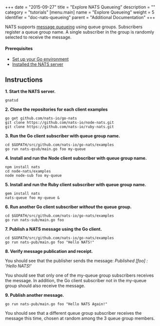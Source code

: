 +++
date = "2015-09-27"
title = "Explore NATS Queueing"
description = ""
category = "tutorials"
[menu.main]
  name = "Explore Queueing"
  weight = 5
  identifier = "doc-nats-queueing"
  parent = "Additional Documentation"
+++

NATS supports [message queueing](/documentation/writing_applications/concepts) using queue groups. Subscribers register a queue group name. A single subscriber in the group is randomly selected to receive the message.

#### Prerequisites

- [Set up your Go environment](/documentation/additional_documentation/go-install)
- [Installed the NATS server](/documentation/managing_the_server/installing)

## Instructions

**1. Start the NATS server.**

```
gnatsd
```

**2. Clone the repositories for each client examples**

```
go get github.com/nats-io/go-nats
git clone https://github.com/nats-io/node-nats.git
git clone https://github.com/nats-io/ruby-nats.git
```

**3. Run the Go client subscriber with queue group name.**

```
cd $GOPATH/src/github.com/nats-io/go-nats/examples
go run nats-qsub/main.go foo my-queue
```

**4. Install and run the Node client subscriber with queue group name.**

```
npm install nats
cd node-nats/examples
node node-sub foo my-queue
```

**5. Install and run the Ruby client subscriber with queue group name.**

```
gem install nats
nats-queue foo my-queue &
```

**6. Run another Go client subscriber *without* the queue group.**

```
cd $GOPATH/src/github.com/nats-io/go-nats/examples
go run nats-sub/main.go foo
```

**7. Publish a NATS message using the Go client.**

```
cd $GOPATH/src/github.com/nats-io/go-nats/examples
go run nats-pub/main.go foo "Hello NATS!"
```

**8. Verify message publication and receipt.**

You should see that the publisher sends the message: *Published [foo] : 'Hello NATS!'*

You should see that only one of the my-queue group subscribers receives the message. In addition, the Go client subscriber not in the my-queue group should also receive the message.

**9. Publish another message.**

```
go run nats-pub/main.go foo "Hello NATS Again!"
```

You should see that a different queue group subscriber receives the message this time, chosen at random among the 3 queue group members.
